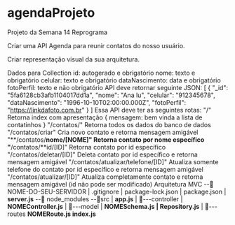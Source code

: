 # agendaProjeto
Projeto da Semana 14 Reprograma


Criar uma API Agenda para reunir contatos do nosso usuário.

Criar representação visual da sua arquitetura.

Dados para Collection
id: autogerado e obrigatório
nome: texto e obrigatório
celular: texto e obrigatório
dataNascimento: data e obrigatório
fotoPerfil: texto e não obrigatório
API deve retornar seguinte JSON:
[
	{
		"_id": "5fa6128cb3afb1104017dd1a",
		"nome": "Ana lu",
		"celular": "912345678",
		"dataNascimento": "1996-10-10T02:00:00.000Z",
		"fotoPerfil": "https://linkdafoto.com.br"
	}
]
Essa API deve ter as seguintes rotas:
 "/" Retorna index com apresentação { mensagem: bem vinda a lista de contatinhos }
 "/contatos/" Retorna todos os dados do banco de dados
 "/contatos/criar" Cria novo contato e retorna mensagem amigável
 "**/contatos/**nome/[NOME]" Retorna contato por nome específico
 "**/contatos/**id/[ID]" Retorna contato por id específico
 "/contatos/deletar/[ID]" Deleta contato por id específico e retorna mensagem amigável
 "/contatos/atualizar/telefone/[ID]" Atualiza somente telefone do contato por id específico e retorna mensagem amigável
 "/contatos/atualizar/[ID]" Atualiza completamente contato e retorna mensagem amigável (id não pode ser modificado)
Arquitetura MVC
\--📂 NOME-DO-SEU-SERVIDOR
		 |   .gitignore
		 |   package-lock.json
		 |   package.json
	   |   **server.js**
			\--📂 node_modules
			\--📂src
			    |   **app.js**
			    |
			    📂---controller
			    |       **NOMEController.js**
			    |
			    📂---model
			    |       **NOMESchema.js
					|       Repository.js**
			    |
			    📂---routes
			            **NOMERoute.js
									index.js**
